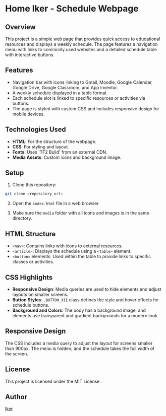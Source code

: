# Home Iker - Schedule Webpage

## Overview

This project is a simple web page that provides quick access to educational resources and displays a weekly schedule. The page features a navigation menu with links to commonly used websites and a detailed schedule table with interactive buttons.

## Features

- Navigation bar with icons linking to Gmail, Moodle, Google Calendar, Google Drive, Google Classroom, and App Inventor.
- A weekly schedule displayed in a table format.
- Each schedule slot is linked to specific resources or activities via buttons.
- The page is styled with custom CSS and includes responsive design for mobile devices.

## Technologies Used

- **HTML**: For the structure of the webpage.
- **CSS**: For styling and layout.
- **Fonts**: Uses 'TF2 Build' from an external CDN.
- **Media Assets**: Custom icons and background image.

## Setup

1. Clone this repository:

```bash
git clone <repository_url>
```

2. Open the `index.html` file in a web browser.

3. Make sure the `media` folder with all icons and images is in the same directory.

## HTML Structure

- `<nav>`: Contains links with icons to external resources.
- `<article>`: Displays the schedule using a `<table>` element.
- `<button>` elements: Used within the table to provide links to specific classes or activities.

## CSS Highlights

- **Responsive Design**: Media queries are used to hide elements and adjust layouts on smaller screens.
- **Button Styles**: `.BUTTON_XII` class defines the style and hover effects for schedule buttons.
- **Background and Colors**: The body has a background image, and elements use transparent and gradient backgrounds for a modern look.

## Responsive Design

The CSS includes a media query to adjust the layout for screens smaller than 900px. The menu is hidden, and the schedule takes the full width of the screen.

## License

This project is licensed under the MIT License.

## Author

[Iker](https://github.com/ikeerrodriiguezz)
